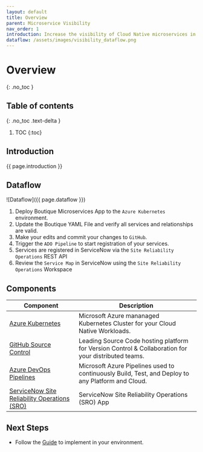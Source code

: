```yaml
---
layout: default
title: Overview
parent: Microservice Visibility
nav_order: 1
introduction: Increase the visibility of Cloud Native microservices in a single Workspace. Quickly register services in minutes via REST and onboard your distributed teams. Connect your services to telemetry via Webhook integration and resolve incidents faster with alert automation.
dataflow: /assets/images/visibility_dataflow.png
---
```


# Overview
{: .no_toc }

## Table of contents
{: .no_toc .text-delta }

1. TOC 
{:toc}

## Introduction

{{ page.introduction }}

## Dataflow

![Dataflow]({{ page.dataflow }})

1. Deploy Boutique Microservices App to the `Azure Kubernetes` environment.
1. Update the Boutique YAML File and verify all services and relationships are valid.
1. Make your edits and commit your changes to `GitHub`.
1. Trigger the `ADO Pipeline` to start registration of your services.
1. Services are registered in ServiceNow via the `Site Reliability Operations` REST API
1. Review the `Service Map` in ServiceNow using the `Site Reliability Operations` Workspace

## Components

| Component | Description |
|-----------|-------------|
| [Azure Kubernetes](https://docs.microsoft.com/en-us/azure/aks/intro-kubernetes) | Microsoft Azure mananaged Kubernetes Cluster for your Cloud Native Workloads.|
| [GitHub Source Control](https://github.com) | Leading Source Code hosting platform for Version Control & Collaboration for your distributed teams.|
| [Azure DevOps Pipelines](https://azure.microsoft.com/en-us/services/devops/pipelines/) | Microsoft Azure Pipelines used to continuously Build, Test, and Deploy to any Platform and Cloud.|
|[ServiceNow Site Reliability Operations (SRO)]({{site.data.urls.sro}}) | ServiceNow Site Reliability Operations (SRO) App |

## Next Steps

* Follow the [Guide](guide) to implement in your environment.

